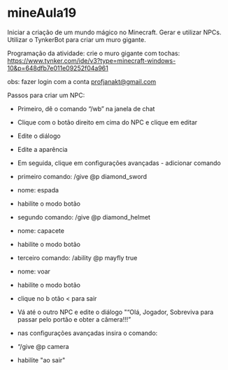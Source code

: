 # mineAula19
Iniciar a criação de um mundo mágico no Minecraft. Gerar e utilizar NPCs. Utilizar o TynkerBot para criar um muro gigante.

Programação da atividade: crie o muro gigante com tochas: https://www.tynker.com/ide/v3?type=minecraft-windows-10&p=648dfb7e011e09252f04a961

obs: fazer login com a conta profjanakt@gmail.com

Passos para criar um NPC:
- Primeiro, dê o comando “/wb” na janela de chat
- Clique com o botão direito em cima do NPC e clique em editar
- Edite o diálogo
- Edite a aparência
- Em seguida, clique em configurações avançadas - adicionar comando
- primeiro comando: /give @p diamond_sword
- nome: espada
- habilite o modo botão
- segundo comando: /give @p diamond_helmet
- nome: capacete
- habilite o modo botão
- terceiro comando: /ability @p mayfly true
- nome: voar
- habilite o modo botão
- clique no b otão < para sair

- Vá até o outro NPC e edite o diálogo "“Olá, Jogador,
Sobreviva para passar pelo portão e obter a câmera!!!”
- nas configurações avançadas insira o comando:
- “/give @p camera
- habilite "ao sair"
